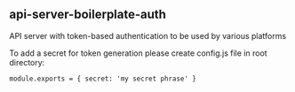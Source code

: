 ## api-server-boilerplate-auth

API server with token-based authentication to be used by various platforms

To add a secret for token generation please create config.js file in root directory: 


`module.exports = {
  secret: 'my secret phrase'
}`
